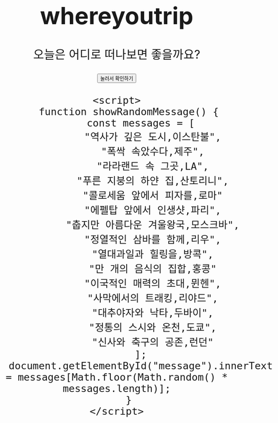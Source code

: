 # whereyoutrip
<!DOCTYPE html>
<html lang="ko">
<head>
    <meta charset="UTF-8">
    <meta name="viewport" content="width=device-width, initial-scale=1.0">
    <title>오늘의 여행지 추천</title>
    <style>
        body {
            text-align: center;
            font-size: 2rem;
            margin-top: 20%;
        }
    </style>
</head>
<body>
    <p id="message">오늘은 어디로 떠나보면 좋을까요?</p>
    <button onclick="showRandomMessage()">눌러서 확인하기</button>

    <script>
        function showRandomMessage() {
            const messages = [
                "역사가 깊은 도시,이스탄불",
                "폭싹 속았수다,제주",
                "라라랜드 속 그곳,LA",
                "푸른 지붕의 하얀 집,산토리니",
                "콜로세움 앞에서 피자를,로마"
                "에펠탑 앞에서 인생샷,파리",
                "춥지만 아름다운 겨울왕국,모스크바",
                "정열적인 삼바를 함께,리우",
                "열대과일과 힐링을,방콕",
                "만 개의 음식의 집합,홍콩"
                "이국적인 매력의 초대,뮌헨",
                "사막에서의 트래킹,리야드",
                "대추야자와 낙타,두바이",
                "정통의 스시와 온천,도쿄",
                "신사와 축구의 공존,런던"
            ];
            document.getElementById("message").innerText = messages[Math.floor(Math.random() * messages.length)];
        }
    </script>
</body>
</html>
